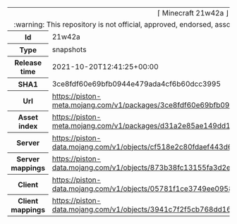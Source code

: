 <html><table>
<tr><td colspan="2" align="center"><img width="0" height="0"><br/>⌈ Minecraft 21w42a ⌋<br/><img width="0" height="0"></td></tr>
<tr><td colspan="2" align="center"><img width="0" height="0"><br/>
:warning: This repository is not official, approved, endorsed, associated or connected with Mojang :warning:
<br/><img width="0" height="0"></td></tr>
<tr><th>Id</th><td>21w42a</td></tr>
<tr><th>Type</th><td>snapshots</td></tr>
<tr><th>Release time</th><td>2021-10-20T12:41:25+00:00</td></tr>
<tr><th>SHA1</th><td>3ce8fdf60e69bfb0944e479ada4cf6b60dcc3995</td></tr>
<tr><th>Url</th><td><a href="https://piston-meta.mojang.com/v1/packages/3ce8fdf60e69bfb0944e479ada4cf6b60dcc3995/21w42a.json">https://piston-meta.mojang.com/v1/packages/3ce8fdf60e69bfb0944e479ada4cf6b60dcc3995/21w42a.json</a></td></tr>
<tr><th>Asset index</th><td><a href="https://piston-meta.mojang.com/v1/packages/d31a2e85ae149dd1b1a7070b22cb8887892fda6c/1.18.json">https://piston-meta.mojang.com/v1/packages/d31a2e85ae149dd1b1a7070b22cb8887892fda6c/1.18.json</a></td></tr>
<tr><th>Server</th><td><a href="https://piston-data.mojang.com/v1/objects/cf518e2c80fdaef443d68d50d1ac23a72a0a7d85/server.jar">https://piston-data.mojang.com/v1/objects/cf518e2c80fdaef443d68d50d1ac23a72a0a7d85/server.jar</a></td></tr>
<tr><th>Server mappings</th><td><a href="https://piston-data.mojang.com/v1/objects/873b38fc13155fa3d2eb7b7f167fdbab5651ad0d/server.txt">https://piston-data.mojang.com/v1/objects/873b38fc13155fa3d2eb7b7f167fdbab5651ad0d/server.txt</a></td></tr>
<tr><th>Client</th><td><a href="https://piston-data.mojang.com/v1/objects/05781f1ce3749ee0958be1de939d15b8aff1910b/client.jar">https://piston-data.mojang.com/v1/objects/05781f1ce3749ee0958be1de939d15b8aff1910b/client.jar</a></td></tr>
<tr><th>Client mappings</th><td><a href="https://piston-data.mojang.com/v1/objects/3941c7f2f5cb768dd16610ec9f834cc01dc1d32b/client.txt">https://piston-data.mojang.com/v1/objects/3941c7f2f5cb768dd16610ec9f834cc01dc1d32b/client.txt</a></td></tr>
</table></html>
